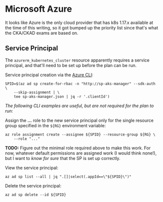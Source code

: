 # Microsoft Azure

It looks like Azure is the only cloud provider that has k8s 1.17.x available at the time of this writing, so it got bumped up the priority list since that's what the CKA/CKAD exams are based on.

## Service Principal

The `azurerm_kubernetes_cluster` resource apparently requires a service principal, and that'll need to be set up before the plan can be run.  

Service principal creation via the [Azure CLI][az_cli]:

``` shell
SPID=$(az ad sp create-for-rbac -n "http://sp-aks-manager" --sdk-auth \
    --skip-assignment | \
    tee sp-aks-manager.json | jq -r '.clientId')
```

_The following CLI examples are useful, but are not required for the plan to run:_

Assign the **...** role to the new service principal only for the single
  resource group specified in the `${RG}` environment variable:

``` shell
az role assignment create --assignee ${SPID} --resource-group ${RG} \
    --role "..."
```

**TODO:** Figure out the minimal role required above to make this work.  For now, whatever default permissions are assigned work (I would think none!), but I want to _know for sure_ that the SP is set up correctly.

View the service principal:

``` shell
az ad sp list --all | jq ".[]|select(.appId==\"${SPID}\")"
```

Delete the service principal:

``` shell
az ad sp delete --id ${SPID}
```

[az_cli]: https://docs.microsoft.com/en-us/cli/azure/get-started-with-azure-cli?view=azure-cli-latest
